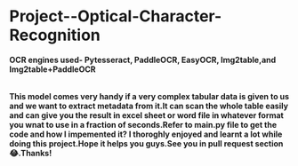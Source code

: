 # Project--Optical-Character-Recognition


**<table>
OCR engines used-
Pytesseract,
PaddleOCR,
EasyOCR,
Img2table,and
Img2table+PaddleOCR**
</table>

This model comes very handy if a very complex tabular data is given to us and we want to extract metadata from it.It can scan the whole table easily and can give you the result in excel sheet or word file in whatever format you wnat to use in a fraction
of seconds.Refer to main.py file to get the code and how I impemented it? I thoroghly enjoyed and learnt a lot while doing this project.Hope it helps you guys.See you in pull request section 😂.Thanks!

